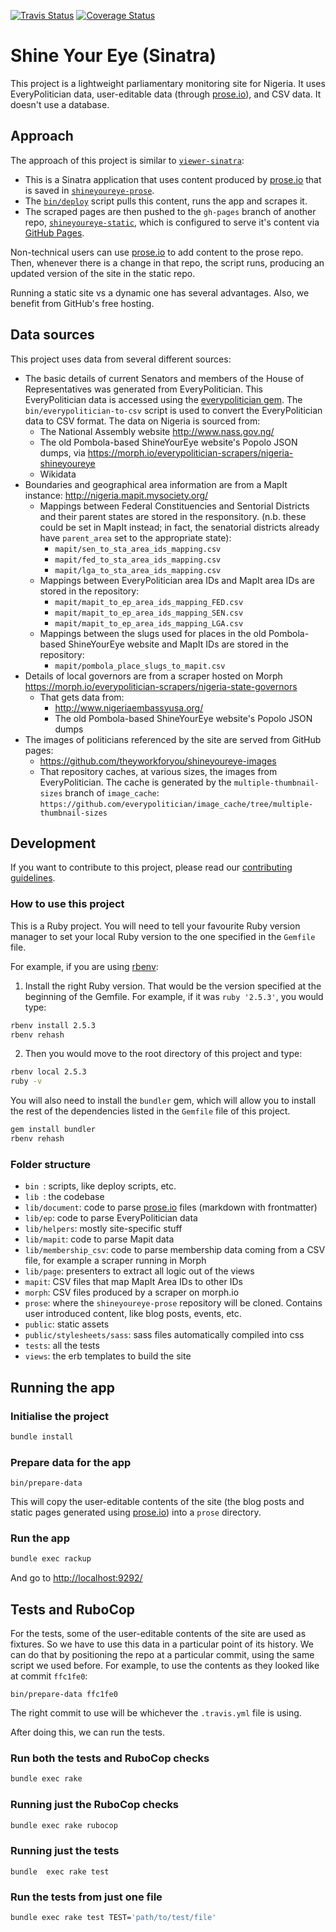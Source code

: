 [![Travis Status](https://travis-ci.org/theyworkforyou/shineyoureye-sinatra.svg?branch=master)](https://travis-ci.org/theyworkforyou/shineyoureye-sinatra.svg?branch=master)
[![Coverage Status](https://coveralls.io/repos/github/theyworkforyou/shineyoureye-sinatra/badge.svg)](https://coveralls.io/github/theyworkforyou/shineyoureye-sinatra)

# Shine Your Eye (Sinatra)

This project is a lightweight parliamentary monitoring site for Nigeria. It
uses EveryPolitician data, user-editable data (through
[prose.io](http://prose.io/)), and CSV data. It doesn't use a database.

## Approach

The approach of this project is similar to
[`viewer-sinatra`](https://github.com/everypolitician/viewer-sinatra):

* This is a Sinatra application that uses content produced by
[prose.io](http://prose.io/) that is saved in
[`shineyoureye-prose`](https://github.com/theyworkforyou/shineyoureye-prose).
* The [`bin/deploy`](bin/deploy) script pulls this content, runs the app and scrapes it.
* The scraped pages are then pushed to the `gh-pages` branch of another repo,
[`shineyoureye-static`](https://github.com/theyworkforyou/shineyoureye-static),
  which is configured to serve it's content via [GitHub Pages](https://pages.github.com/).

Non-technical users can use [prose.io](http://prose.io/) to add content to the
prose repo. Then, whenever there is a change in that repo, the script runs,
producing an updated version of the site in the static repo.

Running a static site vs a dynamic one has several advantages. Also, we benefit
from GitHub's free hosting.


## Data sources

This project uses data from several different sources:

* The basic details of current Senators and members of the House
  of Representatives was generated from EveryPolitician. This
  EveryPolitician data is accessed using the
  [everypolitician gem](https://github.com/everypolitician/everypolitician-ruby).
  The `bin/everypolitician-to-csv` script is used to convert the EveryPolitician
  data to CSV format. The data on Nigeria is sourced from:
    * The National Assembly website http://www.nass.gov.ng/
    * The old Pombola-based ShineYourEye website's Popolo
      JSON dumps, via
      https://morph.io/everypolitician-scrapers/nigeria-shineyoureye
    * Wikidata
* Boundaries and geographical area information are from a MapIt instance:
  http://nigeria.mapit.mysociety.org/
     * Mappings between Federal Constituencies and Sentorial
       Districts and their parent states are stored in the
       responsitory. (n.b. these could be set in MapIt instead;
       in fact, the senatorial districts already have
       `parent_area` set to the appropriate state):
         * `mapit/sen_to_sta_area_ids_mapping.csv`
         * `mapit/fed_to_sta_area_ids_mapping.csv`
         * `mapit/lga_to_sta_area_ids_mapping.csv`
     * Mappings between EveryPolitician area IDs and MapIt area
       IDs are stored in the repository:
         * `mapit/mapit_to_ep_area_ids_mapping_FED.csv`
         * `mapit/mapit_to_ep_area_ids_mapping_SEN.csv`
         * `mapit/mapit_to_ep_area_ids_mapping_LGA.csv`
     * Mappings between the slugs used for places in the old
       Pombola-based ShineYourEye website and MapIt IDs are
       stored in the repository:
         * `mapit/pombola_place_slugs_to_mapit.csv`
* Details of local governors are from a scraper hosted on Morph
  https://morph.io/everypolitician-scrapers/nigeria-state-governors
     * That gets data from:
         * http://www.nigeriaembassyusa.org/
         * The old Pombola-based ShineYourEye website's Popolo
           JSON dumps
* The images of politicians referenced by the site are served
  from GitHub pages:
     * https://github.com/theyworkforyou/shineyoureye-images
     * That repository caches, at various sizes, the images from
       EveryPolitician. The cache is generated by the
       `multiple-thumbnail-sizes` branch of `image_cache`:
       `https://github.com/everypolitician/image_cache/tree/multiple-thumbnail-sizes`

## Development

If you want to contribute to this project, please read our [contributing guidelines](https://github.com/theyworkforyou/shineyoureye-sinatra/blob/master/.github/CONTRIBUTING.md).

### How to use this project

This is a Ruby project.
You will need to tell your favourite Ruby version manager to set your local Ruby
 version to the one specified in the `Gemfile` file.

For example, if you are using
[rbenv](https://cbednarski.com/articles/installing-ruby/):

1. Install the right Ruby version. That would be the version specified at the
beginning of the Gemfile. For example, if it was `ruby '2.5.3'`, you would type:
```bash
rbenv install 2.5.3
rbenv rehash
```
2. Then you would move to the root directory of this project and type:
```bash
rbenv local 2.5.3
ruby -v
```

You will also need to install the `bundler` gem, which will allow you to install
 the rest of the dependencies listed in the `Gemfile` file of this project.

```bash
gem install bundler
rbenv rehash
```


### Folder structure

* `bin `: scripts, like deploy scripts, etc.
* `lib `: the codebase
* `lib/document`: code to parse [prose.io](http://prose.io/) files (markdown
  with frontmatter)
* `lib/ep`: code to parse EveryPolitician data
* `lib/helpers`: mostly site-specific stuff
* `lib/mapit`: code to parse Mapit data
* `lib/membership_csv`: code to parse membership data coming from a CSV file, for example a scraper running in Morph
* `lib/page`: presenters to extract all logic out of the views
* `mapit`: CSV files that map MapIt Area IDs to other IDs
* `morph`: CSV files produced by a scraper on morph.io
* `prose`: where the `shineyoureye-prose` repository will be cloned. Contains
user introduced content, like blog posts, events, etc.
* `public`: static assets
* `public/stylesheets/sass`: sass files automatically compiled into css
* `tests`: all the tests
* `views`: the erb templates to build the site


## Running the app

### Initialise the project

```bash
bundle install
```

### Prepare data for the app

```
bin/prepare-data
```

This will copy the user-editable contents of the site (the blog posts
and static pages generated using [prose.io](http://prose.io/)) into a
`prose` directory.

### Run the app

```bash
bundle exec rackup
```

And go to <http://localhost:9292/>


## Tests and RuboCop

For the tests, some of the user-editable contents of the site are used
as fixtures. So we have to use this data in a particular point of its
history. We can do that by positioning the repo at a particular commit,
using the same script we used before. For example, to use the contents
as they looked like at commit `ffc1fe0`:

```
bin/prepare-data ffc1fe0
```

The right commit to use will be whichever the `.travis.yml` file is
using.

After doing this, we can run the tests.


### Run both the tests and RuboCop checks

```bash
bundle exec rake
```

### Running just the RuboCop checks

```bash
bundle exec rake rubocop
```

### Running just the tests

```base
bundle  exec rake test
```

### Run the tests from just one file

```bash
bundle exec rake test TEST='path/to/test/file'
```

